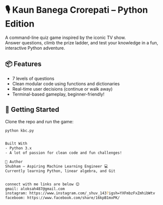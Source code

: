 # 🎙 Kaun Banega Crorepati – Python Edition

A command-line quiz game inspired by the iconic TV show.  
Answer questions, climb the prize ladder, and test your knowledge in a fun, interactive Python adventure.

## 📦 Features
- 7 levels of questions 
- Clean modular code using functions and dictionaries
- Real-time user decisions (continue or walk away)
- Terminal-based gameplay, beginner-friendly!

## 🚀 Getting Started
Clone the repo and run the game:
```bash
python kbc.py 


Built With
- Python 3.x
- A lot of passion for clean code and fun challenges!

👤 Author
Shubham – Aspiring Machine Learning Engineer 💻  
Currently learning Python, linear algebra, and Git


connect with me links are below 😊
gmail: aloksah487@gmail.com
instagram: https://www.instagram.com/_shuv_143?igsh=YXFmbzFxZmhibWtv
faceboom: https://www.facebook.com/share/16kpB1mxPK/
